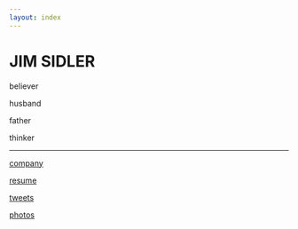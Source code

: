 ```yaml
---
layout: index
---
```

JIM SIDLER
==========

believer

husband

father

thinker

* * *

[company](http://fivethrive.com)

[resume](http://www.linkedin.com/in/jimsidler)

[tweets](https://twitter.com/jvsidler)

[photos](https://www.instagram.com/jvsidler)
